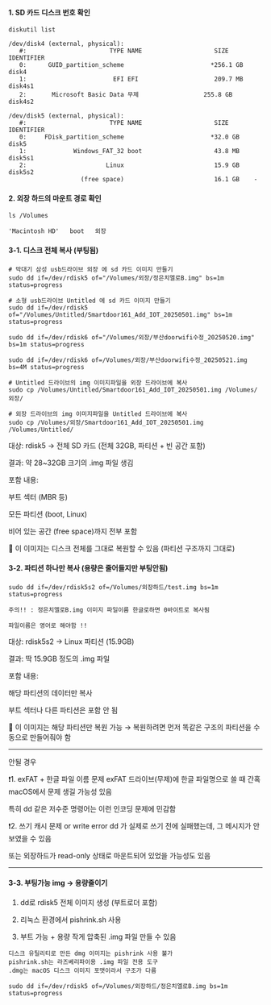 #### 1. SD 카드 디스크 번호 확인

```less
diskutil list

/dev/disk4 (external, physical):
   #:                       TYPE NAME                    SIZE       IDENTIFIER
   0:      GUID_partition_scheme                        *256.1 GB   disk4
   1:                        EFI EFI                     209.7 MB   disk4s1
   2:       Microsoft Basic Data 무제                  255.8 GB   disk4s2

/dev/disk5 (external, physical):
   #:                       TYPE NAME                    SIZE       IDENTIFIER
   0:     FDisk_partition_scheme                        *32.0 GB    disk5
   1:             Windows_FAT_32 boot                    43.8 MB    disk5s1
   2:                      Linux                         15.9 GB    disk5s2
                    (free space)                         16.1 GB    -
```

#### 2. 외장 하드의 마운트 경로 확인

```less
ls /Volumes

'Macintosh HD'   boot   외장

```

#### 3-1. 디스크 전체 복사 (부팅됨)
```less
# 막대기 삼성 usb드라이브 외장 에 sd 카드 이미지 만들기
sudo dd if=/dev/rdisk5 of="/Volumes/외장/정은치엘로B.img" bs=1m status=progress

# 소형 usb드라이브 Untitled 에 sd 카드 이미지 만들기
sudo dd if=/dev/rdisk5 of="/Volumes/Untitled/Smartdoor161_Add_IOT_20250501.img" bs=1m status=progress

sudo dd if=/dev/rdisk6 of="/Volumes/외장/부산doorwifi수정_20250520.img" bs=1m status=progress

sudo dd if=/dev/rdisk6 of=/Volumes/외장/부산doorwifi수정_20250521.img bs=4M status=progress

# Untitled 드라이브의 img 이미지파일을 외장 드라이브에 복사
sudo cp /Volumes/Untitled/Smartdoor161_Add_IOT_20250501.img /Volumes/외장/

# 외장 드라이브의 img 이미지파일을 Untitled 드라이브에 복사
sudo cp /Volumes/외장/Smartdoor161_Add_IOT_20250501.img /Volumes/Untitled/
```

대상: rdisk5 → 전체 SD 카드 (전체 32GB, 파티션 + 빈 공간 포함)

결과: 약 28~32GB 크기의 .img 파일 생김

포함 내용:

부트 섹터 (MBR 등)

모든 파티션 (boot, Linux)

비어 있는 공간 (free space)까지 전부 포함

🧱 이 이미지는 디스크 전체를 그대로 복원할 수 있음 (파티션 구조까지 그대로)



#### 3-2. 파티션 하나만 복사 (용량은 줄어들지만 부팅안됨)

```less
sudo dd if=/dev/rdisk5s2 of=/Volumes/외장하드/test.img bs=1m status=progress
```

```less
주의!! : 정은치엘로B.img 이미지 파일이름 한글로하면 0바이트로 복사됨

파일이름은 영어로 해야함 !!
```
대상: rdisk5s2 → Linux 파티션 (15.9GB)

결과: 딱 15.9GB 정도의 .img 파일

포함 내용:

해당 파티션의 데이터만 복사

부트 섹터나 다른 파티션은 포함 안 됨

📂 이 이미지는 해당 파티션만 복원 가능
→ 복원하려면 먼저 똑같은 구조의 파티션을 수동으로 만들어줘야 함

---

안될 경우

❗️1. exFAT + 한글 파일 이름 문제
exFAT 드라이브(무제)에 한글 파일명으로 쓸 때 간혹 macOS에서 문제 생길 가능성 있음

특히 dd 같은 저수준 명령어는 이런 인코딩 문제에 민감함

❗️2. 쓰기 캐시 문제 or write error
dd 가 실제로 쓰기 전에 실패했는데, 그 메시지가 안 보였을 수 있음

또는 외장하드가 read-only 상태로 마운트되어 있었을 가능성도 있음

---

#### 3-3. 부팅가능 img -> 용량줄이기

1. dd로 rdisk5 전체 이미지 생성 (부트로더 포함)

2. 리눅스 환경에서 pishrink.sh 사용

3. 부트 가능 + 용량 작게 압축된 .img 파일 만들 수 있음

```less
디스크 유틸리티로 만든 dmg 이미지는 pishrink 사용 불가
pishrink.sh는 라즈베리파이용 .img 파일 전용 도구
.dmg는 macOS 디스크 이미지 포맷이라서 구조가 다름
```

```less
sudo dd if=/dev/rdisk5 of=/Volumes/외장하드/정은치엘로B.img bs=1m status=progress
```





